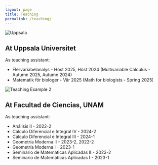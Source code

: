 ```yaml
---
layout: page
title: Teaching
permalink: /teaching/
---
```


<div class="teaching-section">
  <div class="teaching-image-wrapper">
    <img src="{{ '/assets/teaching-image-1.jpg' | relative_url }}" 
     alt="Uppsala"
     class="teaching-image">
  </div>
  <div class="teaching-content">
    <h2>At Uppsala Universitet</h2>
    <p>As teaching assistant:</p>
    <ul>
      <li>Flervariabelanalys - Höst 2025, Höst 2024 (Multivariable Calculus - Autumn 2025, Autumn 2024)</li>
      <li>Matematik för biologer - Vår 2025 (Math for biologists - Spring 2025)</li>
    </ul>
  </div>
</div>

<div class="teaching-section">
  <div class="teaching-image-wrapper">
    <img src="/assets/teaching-image-2.jpg" alt="Teaching Example 2" class="teaching-image">
  </div>
  <div class="teaching-content">
    <h2>At Facultad de Ciencias, UNAM</h2>
    <p>As teaching assistant:</p>
    <ul>
      <li>Análisis II - 2022-2</li>
      <li>Cálculo Diferencial e Integral IV - 2024-2</li>
      <li>Cálculo Diferencial e Integral III - 2024-1</li>
      <li>Geometría Moderna II - 2023-2, 2022-2</li>
      <li>Geometría Moderna I - 2023-1</li>
      <li>Seminario de Matemáticas Aplicadas II - 2023-2</li>
      <li>Seminario de Matemáticas Aplicadas I - 2023-1</li>
    </ul>
  </div>
</div>
